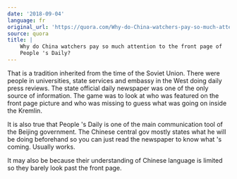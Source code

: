 ```yaml
---
date: '2018-09-04'
language: fr
original_url: 'https://quora.com/Why-do-China-watchers-pay-so-much-attention-to-the-front-page-of-Peoples-Daily/answer/Clément-Renaud'
source: quora
title: |
    Why do China watchers pay so much attention to the front page of
    People 's Daily?
---
```


That is a tradition inherited from the time of the Soviet Union. There
were people in universities, state services and embassy in the West
doing daily press reviews. The state official daily newspaper was one of
the only source of information. The game was to look at who was featured
on the front page picture and who was missing to guess what was going on
inside the Kremlin.

It is also true that People 's Daily is one of the main communication
tool of the Beijing government. The Chinese central gov mostly states
what he will be doing beforehand so you can just read the newspaper to
know what 's coming. Usually works.

It may also be because their understanding of Chinese language is
limited so they barely look past the front page.
